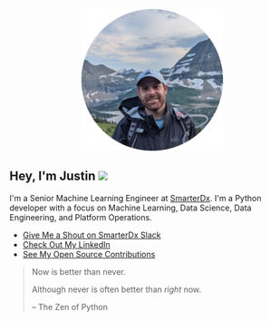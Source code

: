 <a href="https://github.com/juftin">
    <p align="center">
    <img src="https://raw.githubusercontent.com/juftin/juftin/main/static/justin_flannery.png"
      width="250" height="250"  alt="juftin logo">
    </p>
</a>

## Hey, I'm Justin <img src="https://media.giphy.com/media/hvRJCLFzcasrR4ia7z/giphy.gif" width="30">

I'm a Senior Machine Learning Engineer at [SmarterDx](https://github.com/smarterdx). I'm a
Python developer with a focus on Machine Learning, Data Science, Data Engineering,
and Platform Operations.

- [Give Me a Shout on SmarterDx Slack](https://cdi-ai.slack.com/team/U07JKD1QJ2W)
- [Check Out My LinkedIn](https://www.linkedin.com/in/justinflannery/)
- [See My Open Source Contributions](https://github.com/juftin)

> Now is better than never.
>
> Although never is often better than _right_ now.
>
> – The Zen of Python
